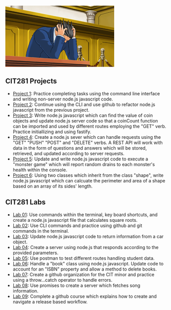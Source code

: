 

![head in hands](Phoenix_in_despair.png)

## CIT281 Projects
- [Project 1](https://lizz02.github.io/cit281-p1): Practice completing tasks using the command line interface and writing non-server node.js javascript code.
- [Project 2](https://lizz02.github.io/cit281-p2): Continue using the CLI and use github to refactor node.js javascript from the previous project. 
- [Project 3](https://lizz02.github.io/cit281-p3): Write node.js javascript which can find the value of coin objects and update node.js server code so that a coinCount function can be imported and used by different routes employing the "GET" verb. Practice initiallizing and using fastify.
- [Project 4](https://lizz02.github.io/cit281-p4): Create a node.js sever which can handle requests using the "GET" "PUSH" "POST" and "DELETE" verbs. A REST API will work with data in the form of questions and answers which will be stored, retrieved, and updated according to server requests.
- [Project 5](https://lizz02.github.io/cit281-p5): Update and write node.js javascript code to execute a "monster game" which will report random drains to each monster's health within the console.
- [Project 6](https://lizz02.github.io/cit281-p6): Using two classes which inherit from the class "shape", write node.js javascript which can calcuate the perimeter and area of a shape based on an array of its sides' length.

## CIT281 Labs
- [Lab 01](https://lizz02.github.io/cit281-lab01): Use commands within the terminal, key board shortcuts, and create a node.js javascript file that calculates square roots.  
- [Lab 02](https://lizz02.github.io/cit281-lab02): Use CLI commands and practice using github and git commands in the terminal.
- [Lab 03](https://lizz02.github.io/cit281-lab03): Update node.js javascript code to return information from a car object.
- [Lab 04](https://lizz02.github.io/cit281-lab04): Create a server using node.js that responds according to the provided parameters.
- [Lab 05](https://lizz02.github.io/cit281-lab05): Use postman to test different routes handling student data.
- [Lab 06](https://lizz02.github.io/cit281-lab06): Handle a "book" class using node.js javascript. Update code to account for an "ISBN" property and allow a method to delete books.
- [Lab 07](https://lizz02.github.io/cit281-lab07): Create a github organization for the CIT minor and practice using a throw...catch operator to handle errors. 
- [Lab 08](https://lizz02.github.io/cit281-lab08): Use promises to create a server which fetches song information.
- [Lab 09](https://lizz02.github.io/cit281-lab09): Complete a github course which explains how to create and navigate a release based workflow. 
